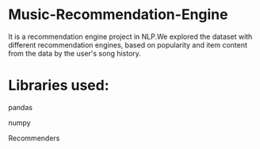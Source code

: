 # Music-Recommendation-Engine
It is a recommendation engine project in NLP.We explored the dataset with different recommendation engines, based on popularity and item content from the data by the user's song history.  

# Libraries used: 


pandas 

numpy 

Recommenders
